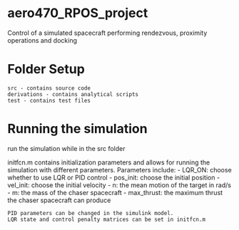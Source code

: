 # aero470_RPOS_project
 Control of a simulated spacecraft performing rendezvous, proximity operations and docking

# Folder Setup

    src - contains source code
    derivations - contains analytical scripts 
    test - contains test files

# Running the simulation

   run the simulation while in the src folder
   
   initfcn.m contains initialization parameters and allows for running the simulation with different parameters. Parameters include:
    - LQR_ON: choose whether to use LQR or PID control
    - pos_init: choose the initial position
    - vel_init: choose the initial velocity
    - n: the mean motion of the target in rad/s
    - m: the mass of the chaser spacecraft
    - max_thrust: the maximum thrust the chaser spacecraft can produce

    PID parameters can be changed in the simulink model.
    LQR state and control penalty matrices can be set in initfcn.m

